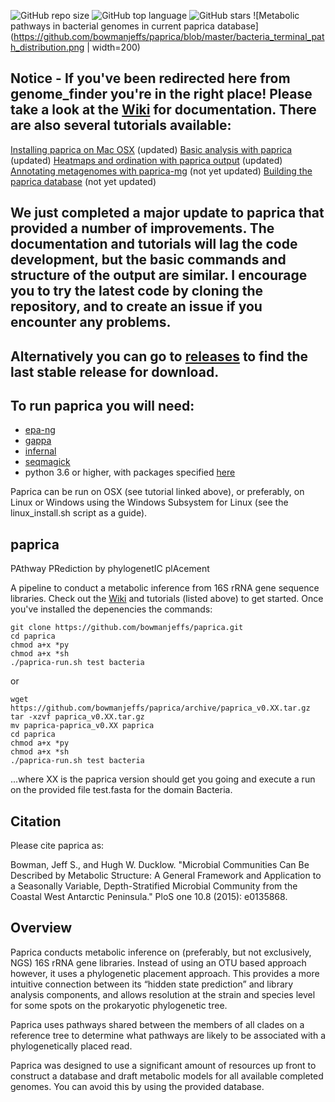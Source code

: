 ![GitHub repo size](https://img.shields.io/github/repo-size/bowmanjeffs/paprica)
![GitHub top language](https://img.shields.io/github/languages/top/bowmanjeffs/paprica)
![GitHub stars](https://img.shields.io/github/stars/bowmanjeffs/paprica?style=social)
![Metabolic pathways in bacterial genomes in current paprica database](https://github.com/bowmanjeffs/paprica/blob/master/bacteria_terminal_path_distribution.png | width=200)
## Notice - If you've been redirected here from genome_finder you're in the right place!  Please take a look at the [Wiki](https://github.com/bowmanjeffs/paprica/wiki) for documentation.  There are also several tutorials available:
[Installing paprica on Mac OSX](http://www.polarmicrobes.org/installing-paprica-on-mac-osx/) (updated) 
[Basic analysis with paprica](http://www.polarmicrobes.org/analysis-with-paprica/) (updated)
[Heatmaps and ordination with paprica output](https://www.polarmicrobes.org/tutorial-basic-heatmaps-and-ordination-with-paprica-output) (updated)
[Annotating metagenomes with paprica-mg](http://www.polarmicrobes.org/tutorial-annotating-metagenomes-with-paprica-mg/) (not yet updated)
[Building the paprica database](http://www.polarmicrobes.org/building-the-paprica-database/) (not yet updated)

## We just completed a major update to paprica that provided a number of improvements.  The documentation and tutorials will lag the code development, but the basic commands and structure of the output are similar.  I encourage you to try the latest code by cloning the repository, and to create an issue if you encounter any problems.

## Alternatively you can go to [releases](https://github.com/bowmanjeffs/paprica/releases) to find the last stable release for download.

## To run paprica you will need:
* [epa-ng](https://github.com/Pbdas/epa-ng)
* [gappa](https://github.com/lczech/gappa)
* [infernal](http://eddylab.org/infernal/)
* [seqmagick](https://fhcrc.github.io/seqmagick/)
* python 3.6 or higher, with packages specified [here](https://github.com/bowmanjeffs/paprica/wiki/1.-Requirements-and-Installation)

Paprica can be run on OSX (see tutorial linked above), or preferably, on Linux or Windows using the Windows Subsystem for Linux (see the linux_install.sh script as a guide).

## paprica
PAthway PRediction by phylogenetIC plAcement

A pipeline to conduct a metabolic inference from 16S rRNA gene sequence libraries.  Check out the [Wiki](https://github.com/bowmanjeffs/paprica/wiki) and tutorials (listed above) to get started.  Once you've installed the depenencies the commands:

```
git clone https://github.com/bowmanjeffs/paprica.git
cd paprica
chmod a+x *py
chmod a+x *sh
./paprica-run.sh test bacteria
```
or
```
wget https://github.com/bowmanjeffs/paprica/archive/paprica_v0.XX.tar.gz
tar -xzvf paprica_v0.XX.tar.gz
mv paprica-paprica_v0.XX paprica
cd paprica
chmod a+x *py
chmod a+x *sh
./paprica-run.sh test bacteria
```
...where XX is the paprica version should get you going and execute a run on the provided file test.fasta for the domain Bacteria.

## Citation

Please cite paprica as:

Bowman, Jeff S., and Hugh W. Ducklow. "Microbial Communities Can Be Described by Metabolic Structure: A General Framework and Application to a Seasonally Variable, Depth-Stratified Microbial Community from the Coastal West Antarctic Peninsula." PloS one 10.8 (2015): e0135868.

## Overview

Paprica conducts metabolic inference on (preferably, but not exclusively, NGS) 16S rRNA gene libraries.  Instead of using an OTU based approach however, it uses a phylogenetic placement approach.  This provides a more intuitive connection between its “hidden state prediction” and library analysis components, and allows resolution at the strain and species level for some spots on the prokaryotic phylogenetic tree.

Paprica uses pathways shared between the members of all clades on a reference tree to determine what pathways are likely to be associated with a phylogenetically placed read.

Paprica was designed to use a significant amount of resources up front to construct a database and draft metabolic models for all available completed genomes.  You can avoid this by using the provided database. 
